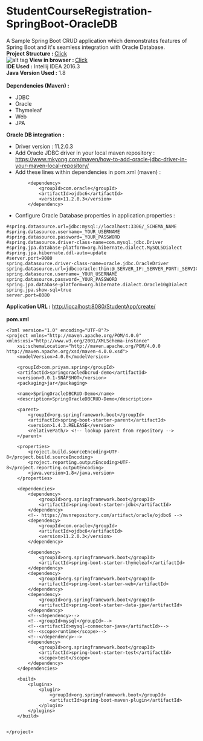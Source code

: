 # StudentCourseRegistration-SpringBoot-OracleDB

A Sample Spring Boot CRUD application which demonstrates features of Spring Boot and it's seamless integration with Oracle Database.
<br/>
<b>Project Structure : </b><a target="_blank" href="http://imgur.com/a/ihKuO">Click</a><br>
![alt tag](http://imgur.com/a/ihKuO)
<b>View in browser : </b><a target="_blank" href="http://imgur.com/a/zsNz2">Click</a><br>
<b>IDE Used :</b> Intellij IDEA 2016.3<br/>
<b>Java Version Used :</b> 1.8<br/><br/>
<b>Dependencies (Maven) :</b><br/>
- JDBC
- Oracle
- Thymeleaf
- Web
- JPA

<b>Oracle DB integration :</b><br/>
- Driver version : 11.2.0.3<br/>
- Add Oracle JDBC driver in your local maven repository : 
<a href="https://www.mkyong.com/maven/how-to-add-oracle-jdbc-driver-in-your-maven-local-repository/">https://www.mkyong.com/maven/how-to-add-oracle-jdbc-driver-in-your-maven-local-repository/</a><br/>
- Add these lines within dependencies in pom.xml (maven) : <br/>
```
        <dependency>
            <groupId>com.oracle</groupId>
            <artifactId>ojdbc6</artifactId>
            <version>11.2.0.3</version>
        </dependency>
```
- Configure Oracle Database properties in application.properties : <br/>
```
#spring.datasource.url=jdbc:mysql://localhost:3306/_SCHEMA_NAME
#spring.datasource.username=_YOUR_USERNAME
#spring.datasource.password=_YOUR_PASSWORD
#spring.datasource.driver-class-name=com.mysql.jdbc.Driver
#spring.jpa.database-platform=org.hibernate.dialect.MySQL5Dialect
#spring.jpa.hibernate.ddl-auto=update
#server.port=9080
spring.datasource.driver-class-name=oracle.jdbc.OracleDriver
spring.datasource.url=jdbc:oracle:thin:@_SERVER_IP:_SERVER_PORT:_SERVICE_ID
spring.datasource.username=_YOUR_USERNAME
spring.datasource.password=_YOUR_PASSWORD
spring.jpa.database-platform=org.hibernate.dialect.Oracle10gDialect
spring.jpa.show-sql=true
server.port=8080
```
<b>Application URL :</b> <a href="http://localhost:8080/StudentApp/create/">http://localhost:8080/StudentApp/create/</a><br/><br/>
<b>pom.xml</b><br/>

```
<?xml version="1.0" encoding="UTF-8"?>
<project xmlns="http://maven.apache.org/POM/4.0.0" xmlns:xsi="http://www.w3.org/2001/XMLSchema-instance"
	xsi:schemaLocation="http://maven.apache.org/POM/4.0.0 http://maven.apache.org/xsd/maven-4.0.0.xsd">
	<modelVersion>4.0.0</modelVersion>

	<groupId>com.priyam.spring</groupId>
	<artifactId>springoracledbcrud-demo</artifactId>
	<version>0.0.1-SNAPSHOT</version>
	<packaging>jar</packaging>

	<name>SpringOracleDBCRUD-Demo</name>
	<description>SpringOracleDBCRUD-Demo</description>

    <parent>
        <groupId>org.springframework.boot</groupId>
        <artifactId>spring-boot-starter-parent</artifactId>
        <version>1.4.3.RELEASE</version>
        <relativePath/> <!-- lookup parent from repository -->
    </parent>

    <properties>
        <project.build.sourceEncoding>UTF-8</project.build.sourceEncoding>
        <project.reporting.outputEncoding>UTF-8</project.reporting.outputEncoding>
        <java.version>1.8</java.version>
    </properties>

    <dependencies>
        <dependency>
            <groupId>org.springframework.boot</groupId>
            <artifactId>spring-boot-starter-jdbc</artifactId>
        </dependency>
        <!-- https://mvnrepository.com/artifact/oracle/ojdbc6 -->
        <dependency>
            <groupId>com.oracle</groupId>
            <artifactId>ojdbc6</artifactId>
            <version>11.2.0.3</version>
        </dependency>

        <dependency>
            <groupId>org.springframework.boot</groupId>
            <artifactId>spring-boot-starter-thymeleaf</artifactId>
        </dependency>
        <dependency>
            <groupId>org.springframework.boot</groupId>
            <artifactId>spring-boot-starter-web</artifactId>
        </dependency>
        <dependency>
            <groupId>org.springframework.boot</groupId>
            <artifactId>spring-boot-starter-data-jpa</artifactId>
        </dependency>
        <!--<dependency>-->
        <!--<groupId>mysql</groupId>-->
        <!--<artifactId>mysql-connector-java</artifactId>-->
        <!--<scope>runtime</scope>-->
        <!--</dependency>-->
        <dependency>
            <groupId>org.springframework.boot</groupId>
            <artifactId>spring-boot-starter-test</artifactId>
            <scope>test</scope>
        </dependency>
    </dependencies>

    <build>
        <plugins>
            <plugin>
                <groupId>org.springframework.boot</groupId>
                <artifactId>spring-boot-maven-plugin</artifactId>
            </plugin>
        </plugins>
    </build>


</project>

```


